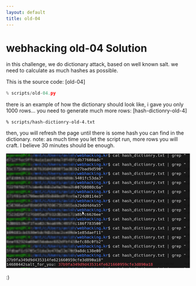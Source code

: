 ```yaml
---
layout: default
title: old-04
---
```


# webhacking old-04 Solution

in this challenge, we do dictionary attack, based on well known salt. we need to calculate as much hashes as possible.

This is the source code: [old-04]
```python
% scripts/old-04.py
```

there is an example of how the dictionary should look like, i gave you only 1000 rows... you need to generate much more rows: [hash-dictionry-old-4]
```
% scripts/hash-dictionry-old-4.txt
```


then, you will refresh the page until there is some hash you can find in the dictionary.
note: as much time you let the script run, more rows you will craft. I believe 30 minutes should be enough.

![alt text](./images/old-04.png)
 
:)